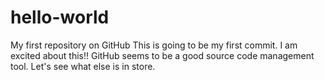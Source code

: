 # hello-world
My first repository on GitHub
This is going to be my first commit. I am excited about this!!
GitHub seems to be a good source code management tool.
Let's see what else is in store.

